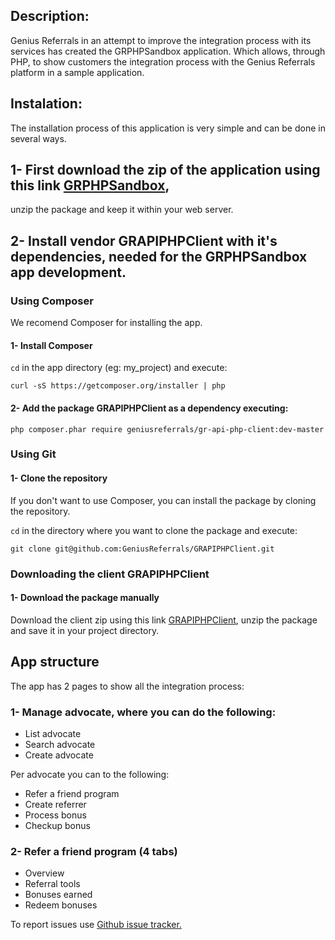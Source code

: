 Description:
--------------

Genius Referrals in an attempt to improve the integration process with its services has created the GRPHPSandbox application. Which allows, through PHP, to show customers the integration process with the Genius Referrals platform in a sample application.

Instalation:
------------

The installation process of this application is very simple and can be done in several ways.

## 1- First download the zip of the application using this link [GRPHPSandbox](https://github.com/GeniusReferrals/GRPHPSandbox/archive/master.zip), 
unzip the package and keep it within your web server. 

## 2- Install vendor GRAPIPHPClient with it's dependencies, needed for the GRPHPSandbox app development.

### Using Composer

We recomend Composer for installing the app.

#### 1- Install Composer

```cd``` in the app directory (eg: my_project) and execute:

```
curl -sS https://getcomposer.org/installer | php
```

#### 2- Add the package GRAPIPHPClient as a dependency executing:  

```
php composer.phar require geniusreferrals/gr-api-php-client:dev-master
```

### Using Git

#### 1- Clone the repository 

If you don't want to use Composer, you can install the package by cloning the repository. 

```cd``` in the directory where you want to clone the package and execute: 

```
git clone git@github.com:GeniusReferrals/GRAPIPHPClient.git
```

### Downloading the client GRAPIPHPClient

#### 1- Download the package manually

Download the client zip using this link [GRAPIPHPClient](https://github.com/GeniusReferrals/GRAPIPHPClient/archive/master.zip), 
unzip the package and save it in your project directory.


App structure
-------------

The app has 2 pages to show all the integration process:

### 1- Manage advocate, where you can do the following:

- List advocate
- Search advocate
- Create advocate

Per advocate you can to the following:

- Refer a friend program
- Create referrer
- Process bonus
- Checkup bonus

### 2- Refer a friend program (4 tabs)

- Overview
- Referral tools
- Bonuses earned
- Redeem bonuses


To report issues use [Github issue tracker.](https://github.com/GeniusReferrals/GRPHPSandbox/issues)
